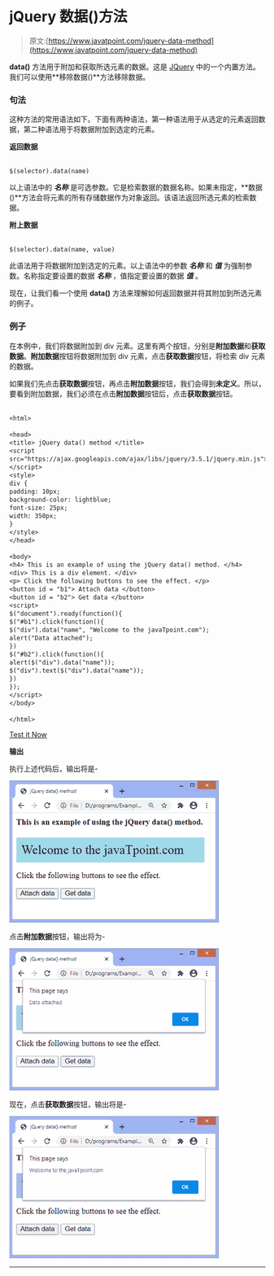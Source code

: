 # jQuery 数据()方法

> 原文:[https://www.javatpoint.com/jquery-data-method](https://www.javatpoint.com/jquery-data-method)

**data()** 方法用于附加和获取所选元素的数据。这是 [JQuery](https://www.javatpoint.com/jquery-tutorial) 中的一个内置方法。我们可以使用**移除数据()**方法移除数据。

### 句法

这种方法的常用语法如下。下面有两种语法，第一种语法用于从选定的元素返回数据，第二种语法用于将数据附加到选定的元素。

**返回数据**

```

$(selector).data(name)

```

以上语法中的 ***名称*** 是可选参数。它是检索数据的数据名称。如果未指定，**数据()**方法会将元素的所有存储数据作为对象返回。该语法返回所选元素的检索数据。

**附上数据**

```

$(selector).data(name, value)

```

此语法用于将数据附加到选定的元素。以上语法中的参数 ***名称*** 和 ***值*** 为强制参数。名称指定要设置的数据 ***名称*** ，值指定要设置的数据 ***值*** 。

现在，让我们看一个使用 **data()** 方法来理解如何返回数据并将其附加到所选元素的例子。

### 例子

在本例中，我们将数据附加到 div 元素。这里有两个按钮，分别是**附加数据**和**获取数据**。**附加数据**按钮将数据附加到 div 元素，点击**获取数据**按钮，将检索 div 元素的数据。

如果我们先点击**获取数据**按钮，再点击**附加数据**按钮，我们会得到**未定义**。所以，要看到附加数据，我们必须在点击**附加数据**按钮后，点击**获取数据**按钮。

```

<html>

<head>
<title> jQuery data() method </title>
<script src="https://ajax.googleapis.com/ajax/libs/jquery/3.5.1/jquery.min.js"> </script>
<style>
div {
padding: 10px;
background-color: lightblue;
font-size: 25px;
width: 350px;
}
</style>
</head>

<body>
<h4> This is an example of using the jQuery data() method. </h4>
<div> This is a div element. </div>
<p> Click the following buttons to see the effect. </p>
<button id = "b1"> Attach data </button>
<button id = "b2"> Get data </button>
<script>
$("document").ready(function(){
$("#b1").click(function(){
$("div").data("name", "Welcome to the javaTpoint.com");
alert("Data attached");
})
$("#b2").click(function(){
alert($("div").data("name"));
$("div").text($("div").data("name"));
})
});
</script>
</body>

</html>

```

[Test it Now](https://www.javatpoint.com/oprweb/test.jsp?filename=jquery-data-method1)

**输出**

执行上述代码后，输出将是-

![jQuery data() method](img/dc1b127169d58e892647998dc036ff22.png)

点击**附加数据**按钮，输出将为-

![jQuery data() method](img/e6665662e932444cec3d3d48a2a5412f.png)

现在，点击**获取数据**按钮，输出将是-

![jQuery data() method](img/1415b54d2d4927a388d304b1ad443e2b.png)

* * *
